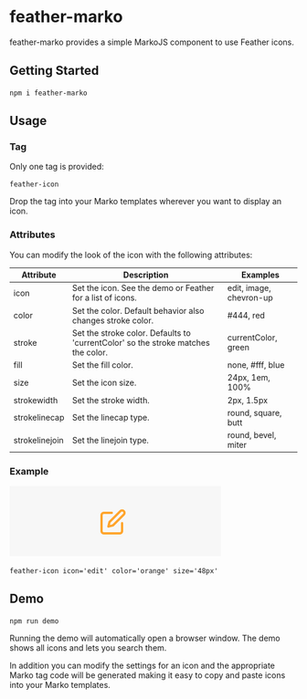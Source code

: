 # feather-marko
feather-marko provides a simple MarkoJS component to use Feather icons.

## Getting Started
```
npm i feather-marko
```

## Usage

### Tag
Only one tag is provided:
```
feather-icon
```
Drop the tag into your Marko templates wherever you want to display an icon.

### Attributes
You can modify the look of the icon with the following attributes:

Attribute | Description | Examples
------------ | ------------- | -----------
icon | Set the icon. See the demo or Feather for a list of icons. | edit, image, chevron-up
color | Set the color. Default behavior also changes stroke color. | #444, red
stroke | Set the stroke color. Defaults to 'currentColor' so the stroke matches the color. | currentColor, green
fill | Set the fill color. | none, #fff, blue
size | Set the icon size. | 24px, 1em, 100%
strokewidth | Set the stroke width. | 2px, 1.5px
strokelinecap | Set the linecap type. | round, square, butt
strokelinejoin | Set the linejoin type. | round, bevel, miter

### Example
![Edit Icon Orange](./assets/edit-example.png)
```
feather-icon icon='edit' color='orange' size='48px'
```

## Demo
```
npm run demo
```
Running the demo will automatically open a browser window. The demo shows all icons and lets you search them.

In addition you can modify the settings for an icon and the appropriate Marko tag code will be generated making it easy to copy and paste icons into your Marko templates.
